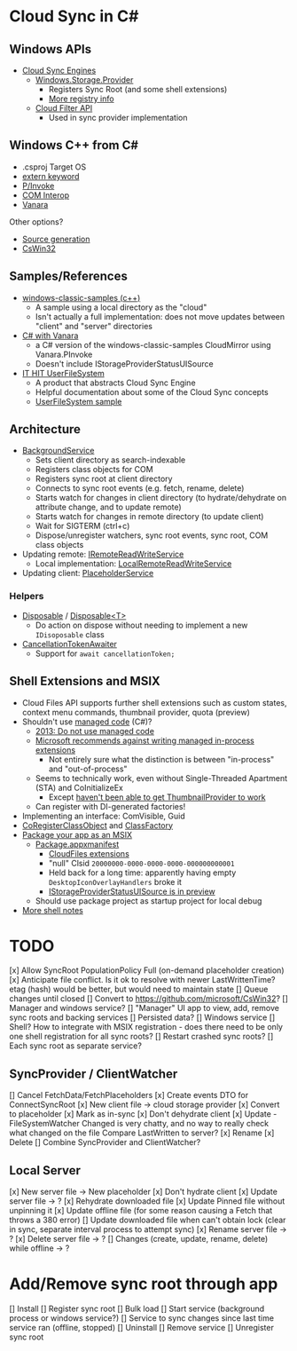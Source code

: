 # Cloud Sync in C#

## Windows APIs
* [Cloud Sync Engines](https://learn.microsoft.com/en-us/windows/win32/cfapi/cloud-files-api-portal)
  * [Windows.Storage.Provider](https://learn.microsoft.com/en-us/uwp/api/windows.storage.provider?view=winrt-26100)
    * Registers Sync Root (and some shell extensions)
    * [More registry info](https://learn.microsoft.com/en-us/windows/win32/shell/integrate-cloud-storage)
  * [Cloud Filter API](https://learn.microsoft.com/en-us/windows/win32/api/_cloudapi/)
    * Used in sync provider implementation

## Windows C++ from C#
* .csproj Target OS
* [extern keyword](https://learn.microsoft.com/en-us/dotnet/csharp/language-reference/keywords/extern)
* [P/Invoke](https://learn.microsoft.com/en-us/dotnet/standard/native-interop/pinvoke)
* [COM Interop](https://learn.microsoft.com/en-us/dotnet/standard/native-interop/cominterop)
* [Vanara](https://github.com/dahall/Vanara)

Other options?
* [Source generation](https://learn.microsoft.com/en-us/dotnet/standard/native-interop/comwrappers-source-generation)
* [CsWin32](https://github.com/microsoft/CsWin32)

## Samples/References
* [windows-classic-samples (c++)](https://github.com/microsoft/Windows-classic-samples/tree/main/Samples/CloudMirror)
  * A sample using a local directory as the "cloud"
  * Isn't actually a full implementation: does not move updates between "client" and "server" directories
* [C# with Vanara](https://github.com/dahall/WinClassicSamplesCS/tree/nullableenabled/CloudMirror)
  * a C# version of the windows-classic-samples CloudMirror using Vanara.PInvoke
  * Doesn't include IStorageProviderStatusUISource
* [IT HIT UserFileSystem](https://www.userfilesystem.com/programming/)
  * A product that abstracts Cloud Sync Engine
  * Helpful documentation about some of the Cloud Sync concepts
  * [UserFileSystem sample](https://github.com/ITHit/UserFileSystemSamples/blob/master/Windows/VirtualDrive)

## Architecture
* [BackgroundService](./CloudSync.Console/SyncBackgroundService.cs)
  * Sets client directory as search-indexable
  * Registers class objects for COM
  * Registers sync root at client directory
  * Connects to sync root events (e.g. fetch, rename, delete)
  * Starts watch for changes in client directory (to hydrate/dehydrate on attribute change, and to update remote)
  * Starts watch for changes in remote directory (to update client)
  * Wait for SIGTERM (ctrl+c)
  * Dispose/unregister watchers, sync root events, sync root, COM class objects
* Updating remote: [IRemoteReadWriteService](./CloudSync.Remote.Abstractions/IRemoteReadWriteService.cs)
  * Local implementation: [LocalRemoteReadWriteService](./CloudSync.Remote.Local/LocalRemoteReadWriteService.cs)
* Updating client: [PlaceholderService](./CloudSync.Console/PlaceholdersService.cs)

### Helpers
* [Disposable](./CloudSync.Common/Helpers/Disposable.cs) / [Disposable\<T>](./CloudSync.Common/Helpers/DisposableOf.cs)
  * Do action on dispose without needing to implement a new `IDisoposable` class
* [CancellationTokenAwaiter](./CloudSync.Common/Async/CancellationTokenAwaiter.cs)
  * Support for `await cancellationToken;`

## Shell Extensions and MSIX
* Cloud Files API supports further shell extensions such as custom states, context menu commands, thumbnail provider, quota (preview)
* Shouldn't use [managed code](https://learn.microsoft.com/en-us/dotnet/standard/managed-code) (C#)?
  * [2013: Do not use managed code](https://devblogs.microsoft.com/oldnewthing/?p=5163)
  * [Microsoft recommends against writing managed in-process extensions](https://learn.microsoft.com/en-us/windows/win32/shell/shell-and-managed-code)
    * Not entirely sure what the distinction is between "in-process" and "out-of-process"
  * Seems to technically work, even without Single-Threaded Apartment (STA) and CoInitializeEx
    * Except [haven't been able to get ThumbnailProvider to work](https://github.com/dahall/WinClassicSamplesCS/issues/6)
  * Can register with DI-generated factories!
* Implementing an interface: ComVisible, Guid
* [CoRegisterClassObject](./CloudSync.Shell/ShellRegistrar.cs) and [ClassFactory](./CloudSync.Shell/ClassFactory.cs)
* [Package your app as an MSIX](https://learn.microsoft.com/en-us/windows/msix/desktop/vs-package-overview)
  * [Package.appxmanifest](./CloudSync.Package/Package.appxmanifest)
    * [CloudFiles extensions](https://learn.microsoft.com/en-us/uwp/schemas/appxpackage/uapmanifestschema/element-cloudfiles-cloudfiles)
    * "null" Clsid `20000000-0000-0000-0000-000000000001`
    * Held back for a long time: apparently having empty `DesktopIconOverlayHandlers` broke it
    * [IStorageProviderStatusUISource is in preview](https://learn.microsoft.com/en-us/uwp/api/windows.storage.provider.istorageproviderstatusuisource#windows-requirements)
  * Should use package project as startup project for local debug
* [More shell notes](./CloudSync.Shell/README.md)

# TODO
[x] Allow SyncRoot PopulationPolicy Full (on-demand placeholder creation)
[x] Anticipate file conflict. Is it ok to resolve with newer LastWrittenTime?
  etag (hash) would be better, but would need to maintain state
[] Queue changes until closed
[] Convert to https://github.com/microsoft/CsWin32?
[] Manager and windows service?
  [] "Manager" UI app to view, add, remove sync roots and backing services
  [] Persisted data?
  [] Windows service
    [] Shell? How to integrate with MSIX registration - does there need to be only one shell registration for all sync roots?
    [] Restart crashed sync roots?
    [] Each sync root as separate service?

## SyncProvider / ClientWatcher
[] Cancel FetchData/FetchPlaceholders
[x] Create events DTO for ConnectSyncRoot
[x] New client file -> cloud storage provider
  [x] Convert to placeholder
  [x] Mark as in-sync
  [x] Don't dehydrate client
[x] Update - FileSystemWatcher Changed is very chatty, and no way to really check what changed on the file
  Compare LastWritten to server?
[x] Rename
[x] Delete
[] Combine SyncProvider and ClientWatcher?

## Local Server
[x] New server file -> New placeholder
  [x] Don't hydrate client
[x] Update server file -> ?
  [x] Rehydrate downloaded file
  [x] Update Pinned file without unpinning it
  [x] Update offline file (for some reason causing a Fetch that throws a 380 error)
  [] Update downloaded file when can't obtain lock (clear in sync, separate interval process to attempt sync)
[x] Rename server file -> ?
[x] Delete server file -> ?
[] Changes (create, update, rename, delete) while offline -> ?

# Add/Remove sync root through app
[] Install
  [] Register sync root
  [] Bulk load
  [] Start service (background process or windows service?)
  [] Service to sync changes since last time service ran (offline, stopped)
[] Uninstall
  [] Remove service
  [] Unregister sync root

